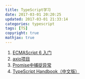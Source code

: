 ```yaml
---
title: TypeScript学习
date: 2017-03-01 20:20:25
updated: 2017-03-01 21:33:14
categories: typescript
tags: [TS]
copyright: true
mathjax: true
---
```


1. [ECMAScript 6 入门](http://es6.ruanyifeng.com/#docs/string#at)
2. [axio项目](https://github.com/axios/axios?utm_source=gold_browser_extension)
3. [Promise中捕捉异常](https://segmentfault.com/a/1190000011481099#articleHeader5)
4. [TypeScript Handbook（中文版）](https://zhongsp.gitbooks.io/typescript-handbook/doc/handbook/Basic%20Types.html)












